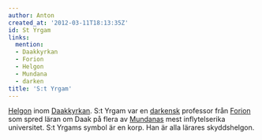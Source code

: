 ```yaml
---
author: Anton
created_at: '2012-03-11T18:13:35Z'
id: St Yrgam
links:
  mention:
  - Daakkyrkan
  - Forion
  - Helgon
  - Mundana
  - darken
title: 'S:t Yrgam'
---
```


[Helgon] inom [Daakkyrkan]. S:t Yrgam var en [darkensk] professor från [Forion] som spred läran om
Daak på flera av [Mundanas] mest inflytelserika universitet. S:t Yrgams symbol är en korp. Han är
alla lärares skyddshelgon.

  [Helgon]: Helgon
  [Daakkyrkan]: Daakkyrkan
  [darkensk]: darken
  [Forion]: Forion
  [Mundanas]: Mundana
